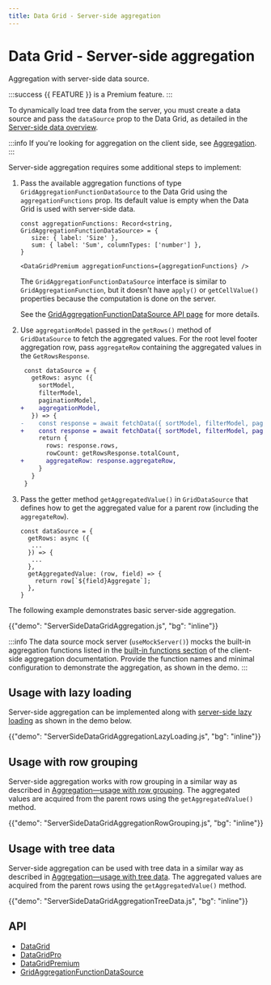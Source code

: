 ```yaml
---
title: Data Grid - Server-side aggregation
---
```


# Data Grid - Server-side aggregation [<span class="plan-premium"></span>](/x/introduction/licensing/#premium-plan 'Premium plan')

<p class="description">Aggregation with server-side data source.</p>

:::success
{{ FEATURE }} is a Premium feature.
:::

To dynamically load tree data from the server, you must create a data source and pass the `dataSource` prop to the Data Grid, as detailed in the [Server-side data overview](/x/react-data-grid/server-side-data/).

:::info
If you're looking for aggregation on the client side, see [Aggregation](/x/react-data-grid/aggregation/).
:::

Server-side aggregation requires some additional steps to implement:

1. Pass the available aggregation functions of type `GridAggregationFunctionDataSource` to the Data Grid using the `aggregationFunctions` prop. Its default value is empty when the Data Grid is used with server-side data.

   ```tsx
   const aggregationFunctions: Record<string, GridAggregationFunctionDataSource> = {
      size: { label: 'Size' },
      sum: { label: 'Sum', columnTypes: ['number'] },
   }

   <DataGridPremium aggregationFunctions={aggregationFunctions} />
   ```

   The `GridAggregationFunctionDataSource` interface is similar to `GridAggregationFunction`, but it doesn't have `apply()` or `getCellValue()` properties because the computation is done on the server.

   See the [GridAggregationFunctionDataSource API page](/x/api/data-grid/grid-aggregation-function-data-source/) for more details.

2. Use `aggregationModel` passed in the `getRows()` method of `GridDataSource` to fetch the aggregated values.
   For the root level footer aggregation row, pass `aggregateRow` containing the aggregated values in the `GetRowsResponse`.

   ```diff
    const dataSource = {
      getRows: async ({
        sortModel,
        filterModel,
        paginationModel,
   +    aggregationModel,
      }) => {
   -    const response = await fetchData({ sortModel, filterModel, paginationModel });
   +    const response = await fetchData({ sortModel, filterModel, paginationModel, aggregationModel });
        return {
          rows: response.rows,
          rowCount: getRowsResponse.totalCount,
   +      aggregateRow: response.aggregateRow,
        }
      }
    }
   ```

3. Pass the getter method `getAggregatedValue()` in `GridDataSource` that defines how to get the aggregated value for a parent row (including the `aggregateRow`).

   ```tsx
   const dataSource = {
     getRows: async ({
      ...
     }) => {
      ...
     },
     getAggregatedValue: (row, field) => {
       return row[`${field}Aggregate`];
     },
   }
   ```

The following example demonstrates basic server-side aggregation.

{{"demo": "ServerSideDataGridAggregation.js", "bg": "inline"}}

:::info
The data source mock server (`useMockServer()`) mocks the built-in aggregation functions listed in the [built-in functions section](/x/react-data-grid/aggregation/#built-in-functions) of the client-side aggregation documentation.
Provide the function names and minimal configuration to demonstrate the aggregation, as shown in the demo.
:::

## Usage with lazy loading

Server-side aggregation can be implemented along with [server-side lazy loading](/x/react-data-grid/server-side-data/lazy-loading/) as shown in the demo below.

{{"demo": "ServerSideDataGridAggregationLazyLoading.js", "bg": "inline"}}

## Usage with row grouping

Server-side aggregation works with row grouping in a similar way as described in [Aggregation—usage with row grouping](/x/react-data-grid/aggregation/#usage-with-row-grouping).
The aggregated values are acquired from the parent rows using the `getAggregatedValue()` method.

{{"demo": "ServerSideDataGridAggregationRowGrouping.js", "bg": "inline"}}

## Usage with tree data

Server-side aggregation can be used with tree data in a similar way as described in [Aggregation—usage with tree data](/x/react-data-grid/aggregation/#usage-with-tree-data).
The aggregated values are acquired from the parent rows using the `getAggregatedValue()` method.

{{"demo": "ServerSideDataGridAggregationTreeData.js", "bg": "inline"}}

## API

- [DataGrid](/x/api/data-grid/data-grid/)
- [DataGridPro](/x/api/data-grid/data-grid-pro/)
- [DataGridPremium](/x/api/data-grid/data-grid-premium/)
- [GridAggregationFunctionDataSource](/x/api/data-grid/grid-aggregation-function-data-source/)
